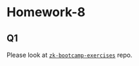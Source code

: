 # Homework-8
## Q1
Please look at [`zk-bootcamp-exercises`](https://github.com/kavasaziz/zk-bootcamp-exercises) repo.